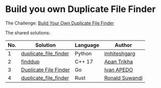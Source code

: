 # Build you own Duplicate File Finder

The Challenge: [Build Your Own Duplicate File Finder](https://codingchallenges.fyi/challenges/challenge-duplicate-files)

The shared solutions:

| No. | Solution                                                                    | Language | Author |
|-----|-----------------------------------------------------------------------------|----------|--------|
| 1   | [duplicate_file_finder](https://github.com/imhiteshgarg/duplicate_file_finder) | Python | [imhiteshgarg](https://github.com/imhiteshgarg) |
| 2   | [finddup](https://github.com/triko88/finddup) | C++ 17 | [Apan Trikha](https://github.com/triko88) |
| 3   | [Duplicate File Finder](https://github.com/OneBrick-Software/Duplicate-file-finder) | Go | [Ivan APEDO](https://github.com/IvanGael) |
| 4   | [duplicate_file_finder](https://github.com/ronaldsuwandi/challenge_duplicate_file_finder) | Rust | [Ronald Suwandi](https://github.com/ronaldsuwandi/) |